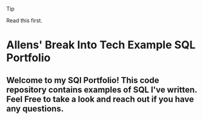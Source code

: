 > [!TIP]
> Read this first.

  # Allens' Break Into Tech Example SQL Portfolio
  ## Welcome to my SQl Portfolio! This code repository contains examples of SQL I've written. Feel Free to take a look and reach out if you have any questions.
